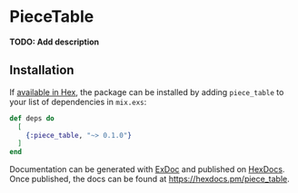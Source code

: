 # PieceTable

**TODO: Add description**

## Installation

If [available in Hex](https://hex.pm/docs/publish), the package can be installed
by adding `piece_table` to your list of dependencies in `mix.exs`:

```elixir
def deps do
  [
    {:piece_table, "~> 0.1.0"}
  ]
end
```

Documentation can be generated with [ExDoc](https://github.com/elixir-lang/ex_doc)
and published on [HexDocs](https://hexdocs.pm). Once published, the docs can
be found at <https://hexdocs.pm/piece_table>.

